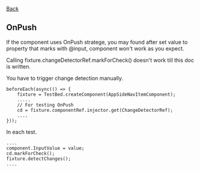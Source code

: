 [Back](../../angular-frontend.md)

## OnPush

If the component uses OnPush stratege, you may found after set value to property that marks with @input, component won't work as you expect. 

Calling fixture.changeDetectorRef.markForCheck() doesn't work till this doc is written.

You have to trigger change detection manually.

~~~~
beforeEach(async(() => {
    fixture = TestBed.createComponent(AppSideNavItemComponent);
    .....
    // For testing OnPush
    cd = fixture.componentRef.injector.get(ChangeDetectorRef);
    ....
}));
~~~~

In each test.

~~~~
....
component.InputValue = value;
cd.markForCheck();
fixture.detectChanges();
....
~~~~